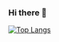 ### Hi there 👋
[![Top Langs](https://github-readme-stats.vercel.app/api/top-langs/?username=maiko3726&theme=gruvbox_light&layout=compact)](https://github.com/anuraghazra/github-readme-stats)

<!--
**maiko3726/maiko3726** is a ✨ _special_ ✨ repository because its `README.md` (this file) appears on your GitHub profile.

Here are some ideas to get you started:

- 🔭 I’m currently working on ...
- 🌱 I’m currently learning ...
- 👯 I’m looking to collaborate on ...
- 🤔 I’m looking for help with ...
- 💬 Ask me about ...
- 📫 How to reach me: ...
- 😄 Pronouns: ...
- ⚡ Fun fact: ...
-->
